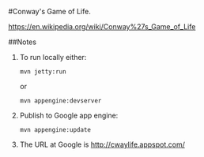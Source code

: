#Conway's Game of Life.

https://en.wikipedia.org/wiki/Conway%27s_Game_of_Life

##Notes

1. To run locally either:

    `mvn jetty:run`
    
    or
    
    `mvn appengine:devserver`

2. Publish to Google app engine:

    `mvn appengine:update`

3. The URL at Google is http://cwaylife.appspot.com/